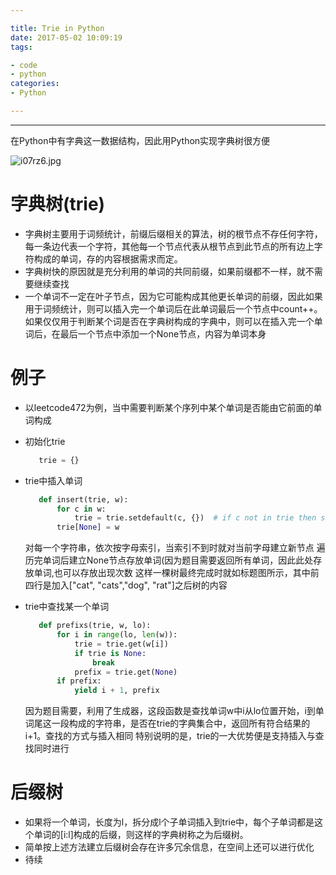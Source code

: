 ```yaml
---

title: Trie in Python
date: 2017-05-02 10:09:19
tags:

- code
- python
categories:
- Python

---
```


***

在Python中有字典这一数据结构，因此用Python实现字典树很方便

<!--more-->

![i07rz6.jpg](https://s1.ax1x.com/2018/10/20/i07rz6.jpg)

# 字典树(trie)

- 字典树主要用于词频统计，前缀后缀相关的算法，树的根节点不存任何字符，每一条边代表一个字符，其他每一个节点代表从根节点到此节点的所有边上字符构成的单词，存的内容根据需求而定。
- 字典树快的原因就是充分利用的单词的共同前缀，如果前缀都不一样，就不需要继续查找
- 一个单词不一定在叶子节点，因为它可能构成其他更长单词的前缀，因此如果用于词频统计，则可以插入完一个单词后在此单词最后一个节点中count++。如果仅仅用于判断某个词是否在字典树构成的字典中，则可以在插入完一个单词后，在最后一个节点中添加一个None节点，内容为单词本身

# 例子

- 以leetcode472为例，当中需要判断某个序列中某个单词是否能由它前面的单词构成
- 初始化trie
  
  ```Python
     trie = {}
  ```
- trie中插入单词
  
  ```Python
     def insert(trie, w):
         for c in w:
             trie = trie.setdefault(c, {})  # if c not in trie then set trie[c]={}
         trie[None] = w
  ```
  
  对每一个字符串，依次按字母索引，当索引不到时就对当前字母建立新节点
  遍历完单词后建立None节点存放单词(因为题目需要返回所有单词，因此此处存放单词,也可以存放出现次数
  这样一棵树最终完成时就如标题图所示，其中前四行是加入["cat", "cats","dog", "rat"]之后树的内容
- trie中查找某一个单词
  
  ```Python
     def prefixs(trie, w, lo):
         for i in range(lo, len(w)):
             trie = trie.get(w[i])
             if trie is None:
                 break
             prefix = trie.get(None)
         if prefix:
             yield i + 1, prefix
  ```
  
  因为题目需要，利用了生成器，这段函数是查找单词w中i从lo位置开始，i到单词尾这一段构成的字符串，是否在trie的字典集合中，返回所有符合结果的i+1。查找的方式与插入相同
  特别说明的是，trie的一大优势便是支持插入与查找同时进行

# 后缀树

- 如果将一个单词，长度为l，拆分成l个子单词插入到trie中，每个子单词都是这个单词的[i:l]构成的后缀，则这样的字典树称之为后缀树。
- 简单按上述方法建立后缀树会存在许多冗余信息，在空间上还可以进行优化
- 待续